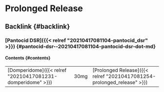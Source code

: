 # Prolonged Release


## Backlink {#backlink}


### [Pantocid DSR]({{< relref "20210417081104-pantocid_dsr" >}}) {#pantocid-dsr--20210417081104-pantocid-dsr-dot-md}


#### Contents {#contents}

|                                                            |      |                                                                        |
|------------------------------------------------------------|------|------------------------------------------------------------------------|
| [Domperidome]({{< relref "20210417081231-domperidome" >}}) | 30mg | [Prolonged Release]({{< relref "20210417081254-prolonged_release" >}}) |
